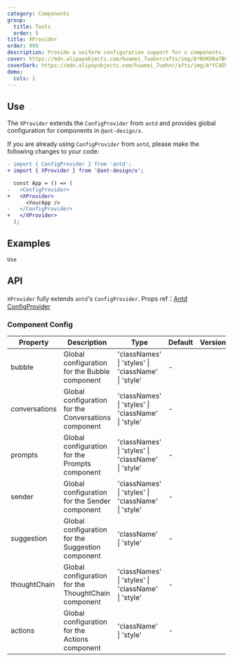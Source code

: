 ```yaml
---
category: Components
group:
  title: Tools
  order: 5
title: XProvider
order: 999
description: Provide a uniform configuration support for x components.
cover: https://mdn.alipayobjects.com/huamei_7uahnr/afts/img/A*NVKORa7BCVwAAAAAAAAAAAAADrJ8AQ/original
coverDark: https://mdn.alipayobjects.com/huamei_7uahnr/afts/img/A*YC4ERpGAddoAAAAAAAAAAAAADrJ8AQ/originaloriginal
demo:
  cols: 1
---
```


## Use

The `XProvider` extends the `ConfigProvider` from `antd` and provides global configuration for components in `@ant-design/x`.

If you are already using `ConfigProvider` from `antd`, please make the following changes to your code:

```diff
- import { ConfigProvider } from 'antd';
+ import { XProvider } from '@ant-design/x';

  const App = () => (
-   <ConfigProvider>
+   <XProvider>
      <YourApp />
-   </ConfigProvider>
+   </XProvider>
  );
```

## Examples

<!-- prettier-ignore -->
<code src="./demo/use.tsx" background="grey">Use</code>

## API

`XProvider` fully extends `antd`'s `ConfigProvider`. Props ref：[Antd ConfigProvider](https://ant-design.antgroup.com/components/config-provider-cn#api)

### Component Config

| Property | Description | Type | Default | Version |
| --- | --- | --- | --- | --- |
| bubble | Global configuration for the Bubble component | 'classNames' \| 'styles' \| 'className' \| 'style' | - |  |
| conversations | Global configuration for the Conversations component | 'classNames' \| 'styles' \| 'className' \| 'style' | - |  |
| prompts | Global configuration for the Prompts component | 'classNames' \| 'styles' \| 'className' \| 'style' | - |  |
| sender | Global configuration for the Sender component | 'classNames' \| 'styles' \| 'className' \| 'style' | - |  |
| suggestion | Global configuration for the Suggestion component | 'className' \| 'style' | - |  |
| thoughtChain | Global configuration for the ThoughtChain component | 'classNames' \| 'styles' \| 'className' \| 'style' | - |  |
| actions | Global configuration for the Actions component | 'className' \| 'style' | - |  |
